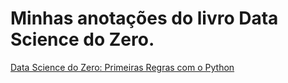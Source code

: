 # Minhas anotações do livro Data Science do Zero.


<a target="_blank" href="https://www.amazon.com.br/gp/product/857608998X/ref=as_li_tl?ie=UTF8&camp=1789&creative=9325&creativeASIN=857608998X&linkCode=as2&tag=iagorocha3112-20&linkId=c7a6dfe71cab3c6324fcd162e890e3a9">Data Science do Zero: Primeiras Regras com o Python</a><img src="//ir-br.amazon-adsystem.com/e/ir?t=iagorocha3112-20&l=am2&o=33&a=857608998X" width="1" height="1" border="0" alt="" style="border:none !important; margin:0px !important;" />
